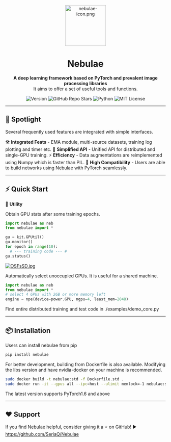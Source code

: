 <p align="center">
  <img src="https://s4.ax1x.com/2022/01/03/THE0u6.png" alt="nebulae-icon.png" width = "128" height = "128" />
</p>


<h1 align="center">Nebulae</h1>

<p align="center">
  <b> A deep learning framework based on PyTorch and prevalent image processing libraries </b><br>
  It aims to offer a set of useful tools and functions.
</p>


<p align="center">
  <img src="https://img.shields.io/pypi/v/nebulae?color=blue&label=Version" alt="Version">
  <img src="https://img.shields.io/github/stars/SeriaQ/Nebulae?style=social" alt="GitHub Repo Stars">
  <img src="https://img.shields.io/badge/Made%20with-Python-blue" alt="Python">
  <img src="https://img.shields.io/badge/License-MIT-green" alt="MIT License">
</p>


------

## 🚀 Spotlight

Several frequently used features are integrated with simple interfaces.

🛠️ **Integrated Feats** - EMA module, multi-source datasets, training log plotting and timer etc.
🎯 **Simplified API** - Unified API for distributed and single-GPU training.
⚡️ **Efficiency** - Data augmentations are reimplemented using Numpy which is faster than PIL.
🧩 **High Compatibility** - Users are able to build networks using Nebulae with PyTorch seamlessly.

------

## ⚡ Quick Start

📸 **Utility**

Obtain GPU stats after some training epochs.

```python
import nebulae as neb
from nebulae import *

gu = kit.GPUtil()
gu.monitor()
for epoch in range(10):
  # --- training code --- #
gu.status()
```

[![OSFsSD.jpg](https://ooo.0x0.ooo/2025/03/16/OSFsSD.jpg)](https://img.tg/image/OSFsSD)



Automatically select unoccupied GPUs. It is useful for a shared machine. 

```python
import nebulae as neb
from nebulae import *
# select 4 GPUs with 2GB or more memory left
engine = npe(device=power.GPU, ngpu=4, least_mem=2048)
```



Find entire distributed training and test code in ./examples/demo_core.py

------

## 📦 Installation

Users can install nebulae from pip

```sh
pip install nebulae
```

For better development, building from Dockerfile is also available. Modifying the libs version and have nvidia-docker on your machine is recommended.

```sh
sudo docker build -t nebulae:std -f Dockerfile.std .
sudo docker run -it --gpus all --ipc=host --ulimit memlock=-1 nebulae:std
```

The latest version supports PyTorch1.6 and above

------

## ❤️ Support

If you find Nebulae helpful, consider giving it a ⭐ on GitHub! ▶️ https://github.com/SeriaQ/Nebulae